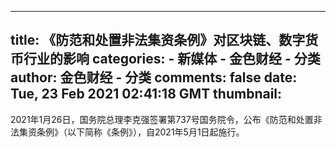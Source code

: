 
---
title: 《防范和处置非法集资条例》对区块链、数字货币行业的影响
categories: 
    - 新媒体
    - 金色财经 - 分类
author: 金色财经 - 分类
comments: false
date: Tue, 23 Feb 2021 02:41:18 GMT
thumbnail: 
---

<div>   
2021年1月26日，国务院总理李克强签署第737号国务院令，公布《防范和处置非法集资条例》（以下简称《条例》），自2021年5月1日起施行。  
</div>
            